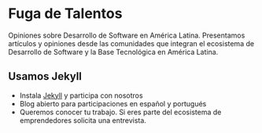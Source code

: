 # Fuga de Talentos

Opiniones sobre Desarrollo de Software en América Latina. Presentamos artículos y opiniones 
desde las comunidades que integran el ecosistema de Desarrollo de Software y la Base Tecnológica
en América Latina. 

## Usamos Jekyll

* Instala [Jekyll](http://jekyllrb.com/) y participa con nosotros
* Blog abierto para participaciones en español y portugués
* Queremos conocer tu trabajo. Si eres parte del ecosistema de emprendedores solicita una entrevista.